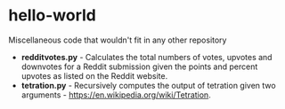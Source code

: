 # hello-world
Miscellaneous code that wouldn't fit in any other repository

* **redditvotes.py** - Calculates the total numbers of votes, upvotes and downvotes for a Reddit submission given the points and percent upvotes as listed on the Reddit website.
* **tetration.py** - Recursively computes the output of tetration given two arguments - https://en.wikipedia.org/wiki/Tetration.
